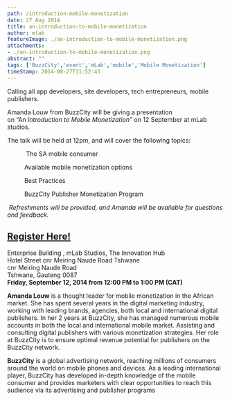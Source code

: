 ```yaml
---
path: /introduction-mobile-monetization
date: 27 Aug 2014
title: an-introduction-to-mobile-monetization
author: mlab
featureImage: ./an-introduction-to-mobile-monetization.png
attachments: 
- ./an-introduction-to-mobile-monetization.png
abstract: ""
tags: ['BuzzCity','event','mLab','mobile','Mobile Monetization']
timeStamp: 2014-08-27T11:52:43
---
```


Calling all app developers, site developers, tech entrepreneurs, mobile publishers.

Amanda Louw from BuzzCity will be giving a presentation on “An _Introduction to Mobile Monetization”_ on 12 September at mLab studios.

The talk will be held at 12pm, and will cover the following topics:

           The SA mobile consumer

          Available mobile monetization options

          Best Practices

          BuzzCity Publisher Monetization Program

 _Refreshments will be provided, and Amanda will be available for questions and feedback._

**[Register Here!](http:&#x2F;&#x2F;www.eventbrite.com&#x2F;e&#x2F;an-introduction-to-mobile-monetization-tickets-12798256931?utm_campaign&#x3D;new_eventv2&amp;utm_medium&#x3D;email&amp;utm_source&#x3D;eb_email&amp;utm_term&#x3D;eventurl_text)**
-------------------------------------------------------------------------------------------------------------------------------------------------------------------------------------------------

Enterprise Building , mLab Studios, The Innovation Hub   
Hotel Street cnr Meiring Naude Road Tshwane  
cnr Meiring Naude Road  
Tshwane, Gauteng 0087  
**Friday, September 12, 2014 from 12:00 PM to 1:00 PM (CAT)**  

**Amanda Louw** is a thought leader for mobile monetization in the African market. She has spent several years in the digital marketing industry, working with leading brands, agencies, both local and international digital publishers. In her 2 years at BuzzCity, she has managed numerous mobile accounts in both the local and international mobile market. Assisting and consulting digital publishers with various monetization strategies. Her role at BuzzCity is to ensure optimal revenue potential for publishers on the BuzzCity network.

**BuzzCity** is a global advertising network, reaching millions of consumers around the world on mobile phones and devices. As a leading international player, BuzzCity has developed in-depth knowledge of the mobile consumer and provides marketers with clear opportunities to reach this audience via its advertising and publisher programs


